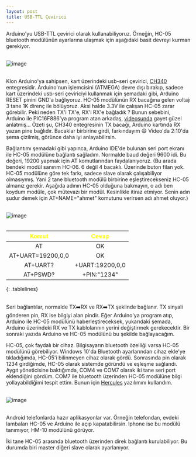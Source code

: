 ```yaml
---
layout: post
title: USB-TTL Çevirici
---
```


Arduino'yu USB-TTL çevirici olarak kullanabiliyoruz. Örneğin, HC-05 bluetooth modülünün ayarlarına ulaşmak için aşağıdaki basit devreyi kurman gerekiyor.<br><br>

![image](https://github.com/user-attachments/assets/6574563e-6faf-4f95-818c-ef2b0dd61c01)<br><br>

Klon Arduino'ya sahipsen, kart üzerindeki usb-seri çevirici, [CH340](https://akademi.robolinkmarket.com/ch340-driver-kurulumu) entegresidir. Arduino'nun işlemcisini (ATMEGA) devre dışı bırakıp, sadece kart üzerindeki usb-seri çeviriciyi kullanmak için şemadaki gibi, Arduino RESET pinini GND'a bağlıyoruz. HC-05 modülünün RX bacağına gelen voltajı 3 tane 1K direnç ile bölüyoruz. Aksi halde 3.3V ile çalışan HC-05 zarar görebilir. Peki neden TX'i TX'e, RX'i RX'e bağladık ? Bunun sebebini, Arduino ile PIC16F886'ya program atan arkadaş, [videosunda](https://www.youtube.com/watch?v=qOztsbEfg1g) gayet güzel anlatmış... Özeti şu, CH340 entegresinin TX bacağı, Arduino kartında RX yazan pine bağlıdır. Bacaklar birbirine girdi, farkındayım 😄 Video'da 2:10'da şema çizilmiş, görünce daha iyi anlayabilirsin. 

Bağlantımı şemadaki gibi yapınca, Arduino IDE'de bulunan seri port ekranı ile HC-05 modülüne bağlantı sağladım. Normalde baud değeri 9600 idi. Bu değeri, 19200 yapmak için AT komutlarından faydalanıyoruz. (Bu arada bendeki modül sanırım HC-06. 6 değil 4 bacaklı. Üzerinde buton filan yok. HC-05 modülüne göre tek farkı, sadece slave olarak çalışabiliyor olmasıymış. Yani 2 tane bluetooth modülü birbirine eşleştirecekseniz HC-05 almanız gerekir. Aşağıda adının HC-05 olduğuna bakmayın, o adı ben koydum modüle, çok mütevazı bir modül. Kesinlikle itiraz etmiyor. Senin adın şudur demek için AT+NAME="ahmet" komutunu verirsen adı ahmet oluyor.) <br><br>

![image](https://github.com/user-attachments/assets/427a13dd-271a-4ead-91ba-ed91c75866cc)<br><br>

<style>
.tablelines table, .tablelines td, .tablelines th {
        border: 1px solid #D3D3D3;
        }
</style>
| <span style="color:yellow">Komut</span> | <span style="color:yellow">Cevap</span> |
|:-------:|:-------:|
|  AT   | OK    |
|AT+UART=19200,0,0|OK|
| AT+UART? | +UART:19200,0,0  |
|AT+PSWD?|+PIN:"1234"|
{: .tablelines}

<br>Seri bağlantılar, normalde TX➡️RX ve RX➡️TX şeklinde bağlanır. TX sinyali gönderen pin, RX ise bilgiyi alan pindir. Eğer Arduino'ya program atıp, Arduino ile HC-05 modülünü haberleştireceksek, yukarıdaki şemada, Arduino üzerindeki RX ve TX kablolarının yerini değiştirmek gerekecektir. Bir sonraki yazıda Arduino ve HC-05 modülünü bu şekilde bağlayacağım.

HC-05, çok faydalı bir cihaz. Bilgisayarın bluetooth özelliği varsa HC-05 modülünü görebiliyor. Windows 10'da Bluetooth ayarlarından cihaz ekle'ye tıkladığımda, HC-05'i bilinmeyen cihaz olarak gördü. Sonrasında pin olarak 1234 girdiğimde, HC-05 olarak sistemde göründü ve eşleşme sağlandı. Aygıt yöneticisine baktığımda, COM4 ve COM7 olarak iki tane seri port eklendiğini gördüm. COM7 ile bluetooth üzerinden HC-05 modülüne bilgi yollayabildiğimi tespit ettim. Bunun için [Hercules](https://www.hw-group.com/files/download/sw/version/hercules_3-2-8.exe) yazılımını kullandım.<br><br>

![image](https://github.com/user-attachments/assets/bee0e39a-b5f2-421f-802d-33d6aabeb9ea)<br><br>

Android telefonlarda hazır aplikasyonlar var. Örneğin telefondan, evdeki lambaları HC-05 ve Arduino ile açıp kapatabilirsin. Iphone ise bu modülü tanımıyor, HM-10 modülünü görüyor.

İki tane HC-05 arasında bluetooth üzerinden direk bağlantı kurulabiliyor. Bu durumda biri master diğeri slave olarak ayarlanıyor.<br><br>

